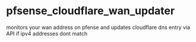 # pfsense_cloudflare_wan_updater
monitors your wan address on pfense and updates cloudflare dns entry via API if ipv4 addresses dont match
